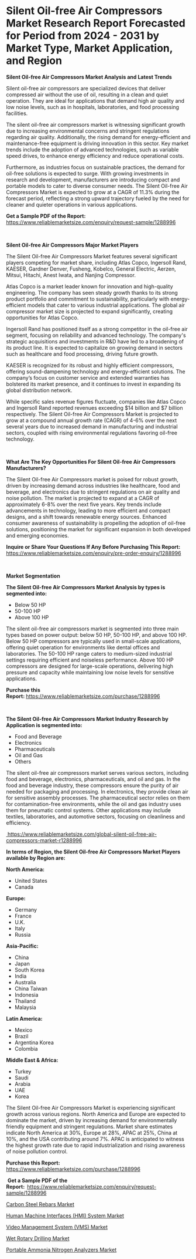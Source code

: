 <p><h1>Silent Oil-free Air Compressors Market Research Report Forecasted for Period from 2024 -  2031 by Market Type, Market Application, and Region</h1></p><p><strong>Silent Oil-free Air Compressors Market Analysis and Latest Trends</strong></p>
<p><p>Silent oil-free air compressors are specialized devices that deliver compressed air without the use of oil, resulting in a clean and quiet operation. They are ideal for applications that demand high air quality and low noise levels, such as in hospitals, laboratories, and food processing facilities. </p><p>The silent oil-free air compressors market is witnessing significant growth due to increasing environmental concerns and stringent regulations regarding air quality. Additionally, the rising demand for energy-efficient and maintenance-free equipment is driving innovation in this sector. Key market trends include the adoption of advanced technologies, such as variable speed drives, to enhance energy efficiency and reduce operational costs. </p><p>Furthermore, as industries focus on sustainable practices, the demand for oil-free solutions is expected to surge. With growing investments in research and development, manufacturers are introducing compact and portable models to cater to diverse consumer needs. The Silent Oil-free Air Compressors Market is expected to grow at a CAGR of 11.3% during the forecast period, reflecting a strong upward trajectory fueled by the need for cleaner and quieter operations in various applications.</p></p>
<p><strong>Get a Sample PDF of the Report:&nbsp;</strong> <a href="https://www.reliablemarketsize.com/enquiry/request-sample/1288996?utm_campaign=1103&utm_medium=2&utm_source=Github&utm_content=ia&utm_term=26102024&utm_id=silent-oil-free-air-compressors">https://www.reliablemarketsize.com/enquiry/request-sample/1288996</a></p>
<p>&nbsp;</p>
<p><strong>Silent Oil-free Air Compressors Major Market Players</strong></p>
<p><p>The Silent Oil-free Air Compressors Market features several significant players competing for market share, including Atlas Copco, Ingersoll Rand, KAESER, Gardner Denver, Fusheng, Kobelco, General Electric, Aerzen, Mitsui, Hitachi, Anest Iwata, and Nanjing Compressor.</p><p>Atlas Copco is a market leader known for innovation and high-quality engineering. The company has seen steady growth thanks to its strong product portfolio and commitment to sustainability, particularly with energy-efficient models that cater to various industrial applications. The global air compressor market size is projected to expand significantly, creating opportunities for Atlas Copco.</p><p>Ingersoll Rand has positioned itself as a strong competitor in the oil-free air segment, focusing on reliability and advanced technology. The company's strategic acquisitions and investments in R&D have led to a broadening of its product line. It is expected to capitalize on growing demand in sectors such as healthcare and food processing, driving future growth.</p><p>KAESER is recognized for its robust and highly efficient compressors, offering sound-dampening technology and energy-efficient solutions. The company’s focus on customer service and extended warranties has bolstered its market presence, and it continues to invest in expanding its global distribution network.</p><p>While specific sales revenue figures fluctuate, companies like Atlas Copco and Ingersoll Rand reported revenues exceeding $14 billion and $7 billion respectively. The Silent Oil-free Air Compressors Market is projected to grow at a compound annual growth rate (CAGR) of 4-6% over the next several years due to increased demand in manufacturing and industrial sectors, coupled with rising environmental regulations favoring oil-free technology.</p></p>
<p>&nbsp;</p>
<p><strong>What Are The Key Opportunities For Silent Oil-free Air Compressors Manufacturers?</strong></p>
<p><p>The Silent Oil-free Air Compressors market is poised for robust growth, driven by increasing demand across industries like healthcare, food and beverage, and electronics due to stringent regulations on air quality and noise pollution. The market is projected to expand at a CAGR of approximately 6-8% over the next five years. Key trends include advancements in technology, leading to more efficient and compact designs, and a shift towards renewable energy sources. Enhanced consumer awareness of sustainability is propelling the adoption of oil-free solutions, positioning the market for significant expansion in both developed and emerging economies.</p></p>
<p><strong>Inquire or Share Your Questions If Any Before Purchasing This Report:</strong> <a href="https://www.reliablemarketsize.com/enquiry/pre-order-enquiry/1288996?utm_campaign=1103&utm_medium=2&utm_source=Github&utm_content=ia&utm_term=26102024&utm_id=silent-oil-free-air-compressors">https://www.reliablemarketsize.com/enquiry/pre-order-enquiry/1288996</a></p>
<p>&nbsp;</p>
<p><strong>Market Segmentation</strong></p>
<p><strong>The Silent Oil-free Air Compressors Market Analysis by types is segmented into:</strong></p>
<p><ul><li>Below 50 HP</li><li>50-100 HP</li><li>Above 100 HP</li></ul></p>
<p><p>The silent oil-free air compressors market is segmented into three main types based on power output: below 50 HP, 50-100 HP, and above 100 HP. Below 50 HP compressors are typically used in small-scale applications, offering quiet operation for environments like dental offices and laboratories. The 50-100 HP range caters to medium-sized industrial settings requiring efficient and noiseless performance. Above 100 HP compressors are designed for large-scale operations, delivering high pressure and capacity while maintaining low noise levels for sensitive applications.</p></p>
<p><strong>Purchase this Report:&nbsp;</strong><a href="https://www.reliablemarketsize.com/purchase/1288996?utm_campaign=1103&utm_medium=2&utm_source=Github&utm_content=ia&utm_term=26102024&utm_id=silent-oil-free-air-compressors">https://www.reliablemarketsize.com/purchase/1288996</a></p>
<p>&nbsp;</p>
<p><strong>The Silent Oil-free Air Compressors Market Industry Research by Application is segmented into:</strong></p>
<p><ul><li>Food and Beverage</li><li>Electronics</li><li>Pharmaceuticals</li><li>Oil and Gas</li><li>Others</li></ul></p>
<p><p>The silent oil-free air compressors market serves various sectors, including food and beverage, electronics, pharmaceuticals, and oil and gas. In the food and beverage industry, these compressors ensure the purity of air needed for packaging and processing. In electronics, they provide clean air for sensitive assembly processes. The pharmaceutical sector relies on them for contamination-free environments, while the oil and gas industry uses them for pneumatic control systems. Other applications may include textiles, laboratories, and automotive sectors, focusing on cleanliness and efficiency.</p></p>
<p><a href="https://www.reliablemarketsize.com/global-silent-oil-free-air-compressors-market-r1288996?utm_campaign=1103&utm_medium=2&utm_source=Github&utm_content=ia&utm_term=26102024&utm_id=silent-oil-free-air-compressors">&nbsp;https://www.reliablemarketsize.com/global-silent-oil-free-air-compressors-market-r1288996</a></p>
<p><strong>In terms of Region, the Silent Oil-free Air Compressors Market Players available by Region are:</strong></p>
<p>
    <p> <strong> North America: </strong>
        <ul>
            <li>United States</li>
            <li>Canada</li>
        </ul>
        </p> 
    <p> <strong> Europe: </strong>
        <ul>
            <li>Germany</li>
            <li>France</li>
            <li>U.K.</li>
            <li>Italy</li>
            <li>Russia</li>
        </ul>
        </p> 
    <p> <strong> Asia-Pacific: </strong>
        <ul>
            <li>China</li>
            <li>Japan</li>
            <li>South Korea</li>
            <li>India</li>
            <li>Australia</li>
            <li>China Taiwan</li>
            <li>Indonesia</li>
            <li>Thailand</li>
            <li>Malaysia</li>
        </ul>
        </p> 
    <p> <strong> Latin America: </strong>
        <ul>
            <li>Mexico</li>
            <li>Brazil</li>
            <li>Argentina Korea</li>
            <li>Colombia</li>
        </ul>
        </p> 
    <p> <strong> Middle East & Africa: </strong>
        <ul>
            <li>Turkey</li>
            <li>Saudi</li>
            <li>Arabia</li>
            <li>UAE</li>
            <li>Korea</li>
        </ul>
    </p>
    </p>
<p><p>The Silent Oil-free Air Compressors Market is experiencing significant growth across various regions. North America and Europe are expected to dominate the market, driven by increasing demand for environmentally friendly equipment and stringent regulations. Market share estimates indicate North America at 30%, Europe at 28%, APAC at 25%, China at 10%, and the USA contributing around 7%. APAC is anticipated to witness the highest growth rate due to rapid industrialization and rising awareness of noise pollution control.</p></p>
<p><strong>Purchase this Report: </strong><a href="https://www.reliablemarketsize.com/purchase/1288996?utm_campaign=1103&utm_medium=2&utm_source=Github&utm_content=ia&utm_term=26102024&utm_id=silent-oil-free-air-compressors">https://www.reliablemarketsize.com/purchase/1288996</a></p>
<p>&nbsp;<strong>Get a Sample PDF of the Report:&nbsp;&nbsp;</strong><a href="https://www.reliablemarketsize.com/enquiry/request-sample/1288996?utm_campaign=1103&utm_medium=2&utm_source=Github&utm_content=ia&utm_term=26102024&utm_id=silent-oil-free-air-compressors">https://www.reliablemarketsize.com/enquiry/request-sample/1288996</a></p>
<p><strong></strong></p>
<p><p><a href="https://github.com/chr1i1herth/Market-Research-Report-List-1/blob/main/carbon-steel-rebars-market.md?utm_campaign=1103&utm_medium=2&utm_source=Github&utm_content=ia&utm_term=26102024&utm_id=silent-oil-free-air-compressors">Carbon Steel Rebars Market</a></p><p><a href="https://www.linkedin.com/pulse/trends-global-human-machine-interfaces-hmi-system-market-hwjee?utm_campaign=1103&utm_medium=2&utm_source=Github&utm_content=ia&utm_term=26102024&utm_id=silent-oil-free-air-compressors">Human Machine Interfaces (HMI) System Market</a></p><p><a href="https://www.linkedin.com/pulse/market-forecasting-change-global-video-management-system-7qere?utm_campaign=1103&utm_medium=2&utm_source=Github&utm_content=ia&utm_term=26102024&utm_id=silent-oil-free-air-compressors">Video Management System (VMS) Market</a></p><p><a href="https://issuu.com/reportprime-2/docs/wet-rotary-drilling-market-size-203_59f1e879537b2f?utm_campaign=1103&utm_medium=2&utm_source=Github&utm_content=ia&utm_term=26102024&utm_id=silent-oil-free-air-compressors">Wet Rotary Drilling Market</a></p><p><a href="https://github.com/gareyratsepny/Market-Research-Report-List-1/blob/main/portable-ammonia-nitrogen-analyzers-market.md?utm_campaign=1103&utm_medium=2&utm_source=Github&utm_content=ia&utm_term=26102024&utm_id=silent-oil-free-air-compressors">Portable Ammonia Nitrogen Analyzers Market</a></p></p>